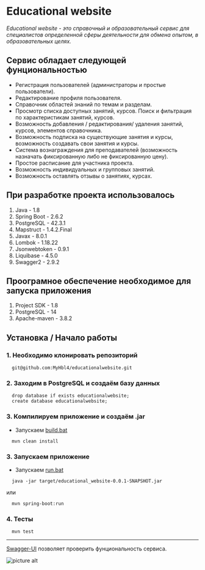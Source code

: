 # Educational website #

_Educational website - это справочный и образовательный сервис для специалистов определенной сферы деятельности для обмена опытом, в образовательных целях._

## Сервис обладает следующей фунциональностью ##

* Регистрация пользователей (администраторы и простые пользователи). 
* Редактирование профиля пользователя. 
* Справочник областей знаний по темам и разделам. 
* Просмотр списка доступных занятий, курсов. Поиск и фильтрация по характеристикам занятий, курсов.
* Возможность добавления / редактирования/ удаления занятий, курсов, элементов справочника.
* Возможность подписка на существующие занятия и курсы, возможность создавать свои занятия и курсы.
* Система вознаграждения для преподавателей (возможность назначать фиксированную либо не фиксированную цену).
* Простое расписание для участника проекта. 
* Возможность индивидуальных и групповых занятий.
* Возможность оставлять отзывы о занятиях, курсах.

## При разработке проекта использовалось ##
1. Java - 1.8
2. Spring Boot - 2.6.2
3. PostgreSQL - 42.3.1
4. Mapstruct - 1.4.2.Final
5. Javax - 8.0.1
6. Lombok - 1.18.22
7. Jsonwebtoken - 0.9.1
8. Liquibase - 4.5.0
9. Swagger2 - 2.9.2

## Проограмное обеспечение необходимое для запуска приложения ##
1. Project SDK - 1.8
2. PostgreSQL - 14
3. Apache-maven - 3.8.2

## Установка / Начало работы ##
### 1. Необходимо клонировать репозиторий 
```
  git@github.com:MyHbl4/educationalwebsite.git
```
### 2. Заходим в PostgreSQL и создаём базу данных
```
  drop database if exists educationalwebsite;
  create database educationalwebsite;
```
### 3. Компилируем приложение и создаём .jar
* Запускаем [build.bat](https://github.com/MyHbl4/educationalwebsite/blob/master/build.bat "Goto build.bat") 
```
  mvn clean install
```
### 3. Запускаем приложение
* Запускаем [run.bat](https://github.com/MyHbl4/educationalwebsite/blob/master/run.bat "Goto run.bat")
```
  java -jar target/educational_website-0.0.1-SNAPSHOT.jar
```
или
```
  mvn spring-boot:run
```
### 4. Тесты
```
  mvn test
```
____
<a href="http://localhost:8081/swagger-ui.html#/">Swagger-UI</a> позволяет проверить фунциональность сервиса.

![picture alt](https://sun9-87.userapi.com/impg/dZu8DuzfC_QG-cJGztGtKnt80WaV5nbjcF4EZA/J2sNFQLAYKs.jpg?size=1920x1080&quality=96&sign=d57ef818a07a08d534244d128a472a16&type=album "Swagger-ui")
